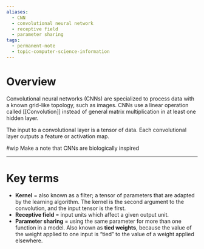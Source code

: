 ```yaml
---
aliases:
  - CNN
  - convolutional neural network
  - receptive field
  - parameter sharing
tags:
  - permanent-note
  - topic-computer-science-information
---
```

# Overview

Convolutional neural networks (CNNs) are specialized to process data with a known grid-like topology, such as images. CNNs use a linear operation called [[Convolution]] instead of general matrix multiplication in at least one hidden layer.

The input to a convolutional layer is a tensor of data. Each convolutional layer outputs a feature or activation map.

#wip Make a note that CNNs are biologically inspired

---
# Key terms

- **Kernel** = also known as a filter; a tensor of parameters that are adapted by the learning algorithm. The kernel is the second argument to the convolution, and the input tensor is the first.
- **Receptive field** = input units which affect a given output unit.
- **Parameter sharing** = using the same parameter for more than one function in a model. Also known as **tied weights**, because the value of the weight applied to one input is “tied” to the value of a weight applied elsewhere.